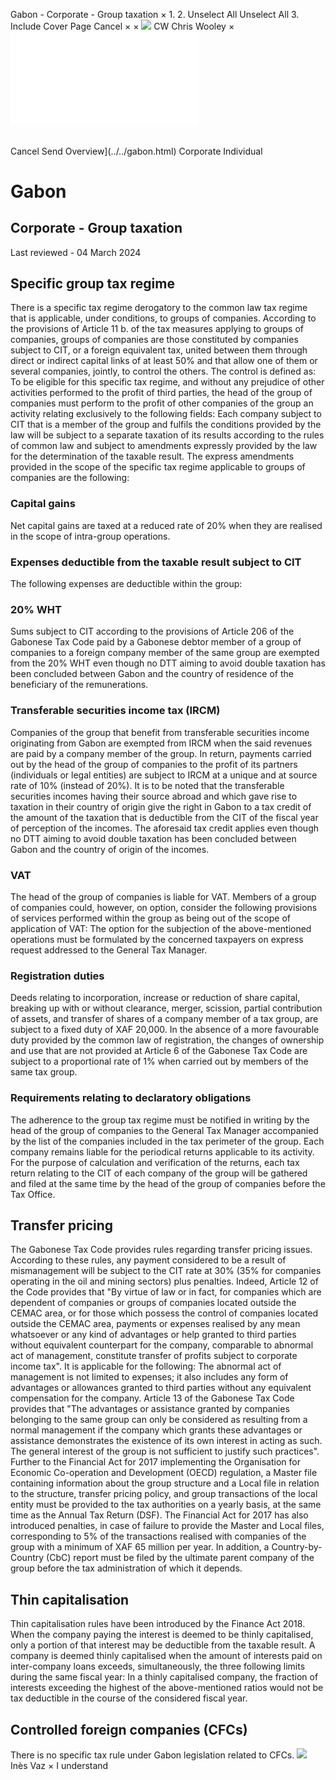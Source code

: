 Gabon - Corporate - Group taxation
×
1.
2.
Unselect All
Unselect All
3.
Include Cover Page
Cancel
×
×
![](../../-/media/world-wide-tax-summaries/attachments/global---chris-wooley.ashx%3Frev=ac5e5f3223b34096b1afc2a6009c7320&revision=ac5e5f32-23b3-4096-b1af-c2a6009c7320&hash=859B7ADC84DC2CBEC9760E9E6EE7DE6D0A8BFCDF)
CW
Chris Wooley
×
![](group-taxation.html)
######
Cancel
Send
Overview](../../gabon.html)
Corporate
Individual
# Gabon
## Corporate - Group taxation
Last reviewed - 04 March 2024
## Specific group tax regime
There is a specific tax regime derogatory to the common law tax regime that is applicable, under conditions, to groups of companies.
According to the provisions of Article 11 b. of the tax measures applying to groups of companies, groups of companies are those constituted by companies subject to CIT, or a foreign equivalent tax, united between them through direct or indirect capital links of at least 50% and that allow one of them or several companies, jointly, to control the others.
The control is defined as:
To be eligible for this specific tax regime, and without any prejudice of other activities performed to the profit of third parties, the head of the group of companies must perform to the profit of other companies of the group an activity relating exclusively to the following fields:
Each company subject to CIT that is a member of the group and fulfils the conditions provided by the law will be subject to a separate taxation of its results according to the rules of common law and subject to amendments expressly provided by the law for the determination of the taxable result.
The express amendments provided in the scope of the specific tax regime applicable to groups of companies are the following:
### Capital gains
Net capital gains are taxed at a reduced rate of 20% when they are realised in the scope of intra-group operations.
### Expenses deductible from the taxable result subject to CIT
The following expenses are deductible within the group:
### 20% WHT
Sums subject to CIT according to the provisions of Article 206 of the Gabonese Tax Code paid by a Gabonese debtor member of a group of companies to a foreign company member of the same group are exempted from the 20% WHT even though no DTT aiming to avoid double taxation has been concluded between Gabon and the country of residence of the beneficiary of the remunerations.
### Transferable securities income tax (IRCM)
Companies of the group that benefit from transferable securities income originating from Gabon are exempted from IRCM when the said revenues are paid by a company member of the group.
In return, payments carried out by the head of the group of companies to the profit of its partners (individuals or legal entities) are subject to IRCM at a unique and at source rate of 10% (instead of 20%).
It is to be noted that the transferable securities incomes having their source abroad and which gave rise to taxation in their country of origin give the right in Gabon to a tax credit of the amount of the taxation that is deductible from the CIT of the fiscal year of perception of the incomes. The aforesaid tax credit applies even though no DTT aiming to avoid double taxation has been concluded between Gabon and the country of origin of the incomes.
### VAT
The head of the group of companies is liable for VAT.
Members of a group of companies could, however, on option, consider the following provisions of services performed within the group as being out of the scope of application of VAT:
The option for the subjection of the above-mentioned operations must be formulated by the concerned taxpayers on express request addressed to the General Tax Manager.
### Registration duties
Deeds relating to incorporation, increase or reduction of share capital, breaking up with or without clearance, merger, scission, partial contribution of assets, and transfer of shares of a company member of a tax group, are subject to a fixed duty of XAF 20,000.
In the absence of a more favourable duty provided by the common law of registration, the changes of ownership and use that are not provided at Article 6 of the Gabonese Tax Code are subject to a proportional rate of 1% when carried out by members of the same tax group.
### Requirements relating to declaratory obligations
The adherence to the group tax regime must be notified in writing by the head of the group of companies to the General Tax Manager accompanied by the list of the companies included in the tax perimeter of the group.
Each company remains liable for the periodical returns applicable to its activity.
For the purpose of calculation and verification of the returns, each tax return relating to the CIT of each company of the group will be gathered and filed at the same time by the head of the group of companies before the Tax Office.
## Transfer pricing
The Gabonese Tax Code provides rules regarding transfer pricing issues.
According to these rules, any payment considered to be a result of mismanagement will be subject to the CIT rate at 30% (35% for companies operating in the oil and mining sectors) plus penalties.
Indeed, Article 12 of the Code provides that "By virtue of law or in fact, for companies which are dependent of companies or groups of companies located outside the CEMAC area, or for those which possess the control of companies located outside the CEMAC area, payments or expenses realised by any mean whatsoever or any kind of advantages or help granted to third parties without equivalent counterpart for the company, comparable to abnormal act of management, constitute transfer of profits subject to corporate income tax".
It is applicable for the following:
The abnormal act of management is not limited to expenses; it also includes any form of advantages or allowances granted to third parties without any equivalent compensation for the company.
Article 13 of the Gabonese Tax Code provides that "The advantages or assistance granted by companies belonging to the same group can only be considered as resulting from a normal management if the company which grants these advantages or assistance demonstrates the existence of its own interest in acting as such. The general interest of the group is not sufficient to justify such practices".
Further to the Financial Act for 2017 implementing the Organisation for Economic Co-operation and Development (OECD) regulation, a Master file containing information about the group structure and a Local file in relation to the structure, transfer pricing policy, and group transactions of the local entity must be provided to the tax authorities on a yearly basis, at the same time as the Annual Tax Return (DSF).
The Financial Act for 2017 has also introduced penalties, in case of failure to provide the Master and Local files, corresponding to 5% of the transactions realised with companies of the group with a minimum of XAF 65 million per year.
In addition, a Country-by-Country (CbC) report must be filed by the ultimate parent company of the group before the tax administration of which it depends.
## Thin capitalisation
Thin capitalisation rules have been introduced by the Finance Act 2018.
When the company paying the interest is deemed to be thinly capitalised, only a portion of that interest may be deductible from the taxable result.
A company is deemed thinly capitalised when the amount of interests paid on inter-company loans exceeds, simultaneously, the three following limits during the same fiscal year:
In a thinly capitalised company, the fraction of interests exceeding the highest of the above-mentioned ratios would not be tax deductible in the course of the considered fiscal year.
## Controlled foreign companies (CFCs)
There is no specific tax rule under Gabon legislation related to CFCs.
![](../../-/media/world-wide-tax-summaries/gabonins-vazgabon--ines-vazpng20200916100458765.ashx%3Frev=5d799434b3e047a48f959f6b19f272b8&revision=5d799434-b3e0-47a4-8f95-9f6b19f272b8&hash=0A20B41FB8C5DDC66B0A82274BC45BC71AAC3030)
Inès Vaz
×
I understand